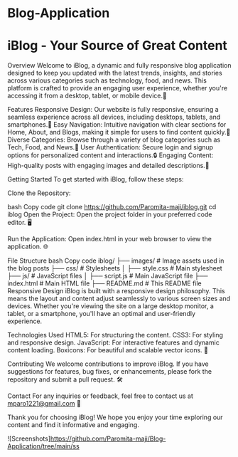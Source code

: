 # Blog-Application

# iBlog - Your Source of Great Content

Overview
Welcome to iBlog, a dynamic and fully responsive blog application designed to keep you updated with the latest trends, insights, and stories across various categories such as technology, food, and news. This platform is crafted to provide an engaging user experience, whether you're accessing it from a desktop, tablet, or mobile device.🌟

Features
Responsive Design: Our website is fully responsive, ensuring a seamless experience across all devices, including desktops, tablets, and smartphones.📱
Easy Navigation: Intuitive navigation with clear sections for Home, About, and Blogs, making it simple for users to find content quickly.🚀
Diverse Categories: Browse through a variety of blog categories such as Tech, Food, and News.🍔
User Authentication: Secure login and signup options for personalized content and interactions.🔒
Engaging Content: High-quality posts with engaging images and detailed descriptions.📝

Getting Started
To get started with iBlog, follow these steps:

Clone the Repository:

bash
Copy code
git clone https://github.com/Paromita-maji/iblog.git
cd iblog
Open the Project:
Open the project folder in your preferred code editor. 🖥️

Run the Application:
Open index.html in your web browser to view the application. 🌐

File Structure
bash
Copy code
iblog/
├── images/                 # Image assets used in the blog posts
├── css/                    # Stylesheets
│   ├── style.css           # Main stylesheet
├── js/                     # JavaScript files
│   ├── script.js           # Main JavaScript file
├── index.html              # Main HTML file
├── README.md               # This README file
Responsive Design
iBlog is built with a responsive design philosophy. This means the layout and content adjust seamlessly to various screen sizes and devices. Whether you're viewing the site on a large desktop monitor, a tablet, or a smartphone, you'll have an optimal and user-friendly experience.

Technologies Used
HTML5: For structuring the content.
CSS3: For styling and responsive design.
JavaScript: For interactive features and dynamic content loading.
Boxicons: For beautiful and scalable vector icons. 🎨

Contributing
We welcome contributions to improve iBlog. If you have suggestions for features, bug fixes, or enhancements, please fork the repository and submit a pull request. 🛠️

Contact
For any inquiries or feedback, feel free to contact us at mparo1221@gmail.com 📧

Thank you for choosing iBlog! We hope you enjoy your time exploring our content and find it informative and engaging.

![Screenshots]https://github.com/Paromita-maji/Blog-Application/tree/main/ss
